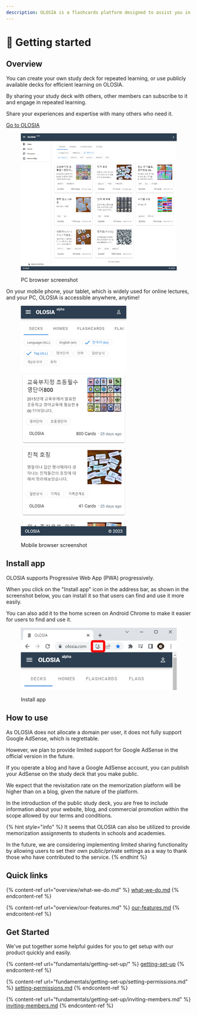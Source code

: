 ```yaml
---
description: OLOSIA is a flashcards platform designed to assist you in your learning.
---
```


# 👋 Getting started

## Overview

You can create your own study deck for repeated learning, or use publicly available decks for efficient learning on OLOSIA.

By sharing your study deck with others, other members can subscribe to it and engage in repeated learning.

Share your experiences and expertise with many others who need it.

[Go to OLOSIA](https://olosia.com)

<figure><img src=".gitbook/assets/decks-pc.png" alt=""><figcaption><p>PC browser screenshot</p></figcaption></figure>

On your mobile phone, your tablet, which is widely used for online lectures, and your PC, OLOSIA is accessible anywhere, anytime!

<figure><img src=".gitbook/assets/decks-mobile.png" alt=""><figcaption><p>Mobile browser screenshot</p></figcaption></figure>

## Install app

OLOSIA supports Progressive Web App (PWA) progressively.

When you click on the "Install app" icon in the address bar, as shown in the screenshot below, you can install it so that users can find and use it more easily.

You can also add it to the home screen on Android Chrome to make it easier for users to find and use it.

<figure><img src=".gitbook/assets/PWA-install-pc.png" alt=""><figcaption><p>Install app</p></figcaption></figure>

## How to use

As OLOSIA does not allocate a domain per user, it does not fully support Google AdSense, which is regrettable.

However, we plan to provide limited support for Google AdSense in the official version in the future.

If you operate a blog and have a Google AdSense account, you can publish your AdSense on the study deck that you make public.

We expect that the revisitation rate on the memorization platform will be higher than on a blog, given the nature of the platform.

In the introduction of the public study deck, you are free to include information about your website, blog, and commercial promotion within the scope allowed by our terms and conditions.



{% hint style="info" %}
It seems that OLOSIA can also be utilized to provide memorization assignments to students in schools and academies.

In the future, we are considering implementing limited sharing functionality by allowing users to set their own public/private settings as a way to thank those who have contributed to the service.
{% endhint %}

## Quick links

{% content-ref url="overview/what-we-do.md" %}
[what-we-do.md](overview/what-we-do.md)
{% endcontent-ref %}

{% content-ref url="overview/our-features.md" %}
[our-features.md](overview/our-features.md)
{% endcontent-ref %}

## Get Started

We've put together some helpful guides for you to get setup with our product quickly and easily.

{% content-ref url="fundamentals/getting-set-up/" %}
[getting-set-up](fundamentals/getting-set-up/)
{% endcontent-ref %}

{% content-ref url="fundamentals/getting-set-up/setting-permissions.md" %}
[setting-permissions.md](fundamentals/getting-set-up/setting-permissions.md)
{% endcontent-ref %}

{% content-ref url="fundamentals/getting-set-up/inviting-members.md" %}
[inviting-members.md](fundamentals/getting-set-up/inviting-members.md)
{% endcontent-ref %}
